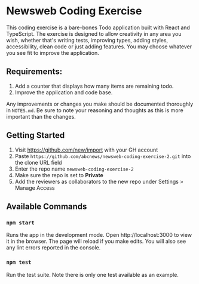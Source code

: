 # Newsweb Coding Exercise

This coding exercise is a bare-bones Todo application built with React and TypeScript. The exercise is designed to allow creativity in any area you wish, whether that's writing tests, improving types, adding styles, accessibility, clean code or just adding features. You may choose whatever you see fit to improve the application.

## Requirements:

1. Add a counter that displays how many items are remaining todo.
2. Improve the application and code base.

Any improvements or changes you make should be documented thoroughly in `NOTES.md`. Be sure to note your reasoning and thoughts as this is more important than the changes.

## Getting Started

1. Visit https://github.com/new/import with your GH account
2. Paste `https://github.com/abcnews/newsweb-coding-exercise-2.git` into the clone URL field
3. Enter the repo name `newsweb-coding-exercise-2`
4. Make sure the repo is set to **Private**
5. Add the reviewers as collaborators to the new repo under Settings > Manage Access 

## Available Commands

### `npm start`

Runs the app in the development mode. Open http://localhost:3000 to view it in the browser. The page will reload if you make edits. You will also see any lint errors reported in the console.

### `npm test`

Run the test suite. Note there is only one test available as an example.
